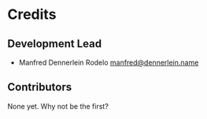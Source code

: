 # Credits


## Development Lead

* Manfred Dennerlein Rodelo <manfred@dennerlein.name>

## Contributors

None yet. Why not be the first?
